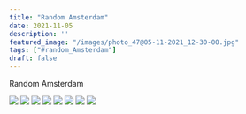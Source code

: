 ```yaml
---
title: "Random Amsterdam"
date: 2021-11-05
description: ''
featured_image: "/images/photo_47@05-11-2021_12-30-00.jpg"
tags: ["#random_Amsterdam"]
draft: false
---
```


Random Amsterdam

![](/images/photo_47@05-11-2021_12-30-00.jpg)
![](/images/photo_48@05-11-2021_12-30-00.jpg)
![](/images/photo_49@05-11-2021_12-30-00.jpg)
![](/images/photo_50@05-11-2021_12-30-00.jpg)
![](/images/photo_51@05-11-2021_12-30-00.jpg)
![](/images/photo_52@05-11-2021_12-30-00.jpg)
![](/images/photo_53@05-11-2021_12-30-00.jpg)
![](/images/photo_54@05-11-2021_12-30-00.jpg)
